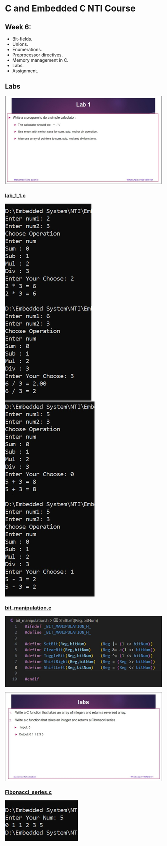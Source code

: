 # C and Embedded C NTI Course 

## Week 6:
-   Bit-fields.
-   Unions.
-   Enumerations.
-   Preprocessor directives.
-   Memory management in C.
-   Labs.
-   Assignment.

## Labs
![Lab_1](./Week_6_Labs_ASS/Lab_1.jpg)

### [lab_1_1.c](./lab_1.c)
![lab_1_1.c](./lab_1_1.jpg)
![lab_1_1.c](./lab_1_2.jpg)


### [bit_manipulation.c](./bit_manipulation.c)
![bit_manipulation.c](./bit_manipulation.jpg)

![Lab_3](./Week_6_Labs_ASS/Lab_3.jpg)
### [Fibonacci_series.c](./Fibonacci_series.c)
![Fibonacci_series.c](./Fibonacci_series.jpg)




